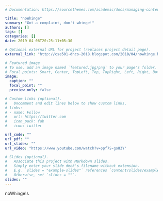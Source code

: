 ```yaml
---
# Documentation: https://sourcethemes.com/academic/docs/managing-content/

title: "noWhinge"
summary: "Got a complaint, don't whinge!"
authors: []
tags: []
categories: []
date: 2019-04-06T20:25:11+05:30

# Optional external URL for project (replaces project detail page).
external_link: "http://cse501-dhcs-2018.blogspot.com/2018/04/nowhinge.html"

# Featured image
# To use, add an image named `featured.jpg/png` to your page's folder.
# Focal points: Smart, Center, TopLeft, Top, TopRight, Left, Right, BottomLeft, Bottom, BottomRight.
image:
  caption: ""
  focal_point: ""
  preview_only: false

# Custom links (optional).
#   Uncomment and edit lines below to show custom links.
# links:
# - name: Follow
#   url: https://twitter.com
#   icon_pack: fab
#   icon: twitter

url_code: ""
url_pdf: ""
url_slides: ""
url_video: "https://www.youtube.com/watch?v=ppf7S-go83Y"

# Slides (optional).
#   Associate this project with Markdown slides.
#   Simply enter your slide deck's filename without extension.
#   E.g. `slides = "example-slides"` references `content/slides/example-slides.md`.
#   Otherwise, set `slides = ""`.
slides: ""
---
```

noWhinge!s
